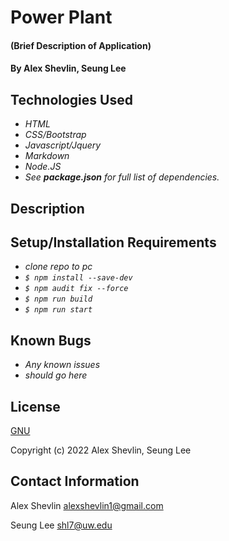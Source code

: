 # Power Plant

#### (Brief Description of Application)

#### By Alex Shevlin, Seung Lee

## Technologies Used

* _HTML_
* _CSS/Bootstrap_
* _Javascript/Jquery_
* _Markdown_
* _Node.JS_
* _See **package.json** for full list of dependencies._

## Description

## Setup/Installation Requirements

* _clone repo to pc_
* _`$ npm install --save-dev`_
* _`$ npm audit fix --force`_
* _`$ npm run build`_
* _`$ npm run start`_

## Known Bugs

* _Any known issues_
* _should go here_

## License

[GNU](/License) 

Copyright (c) 2022 Alex Shevlin, Seung Lee

## Contact Information

Alex Shevlin
alexshevlin1@gmail.com

Seung Lee
shl7@uw.edu